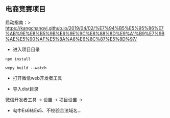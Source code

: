 ## 电商竞赛项目
启动指南：> https://kangchangyi.github.io/2019/04/02/%E7%94%B5%E5%95%86%E7%AB%9E%E8%B5%9B%E6%9E%9C%E8%88%8D%E9%A1%B9%E7%9B%AE%E5%90%AF%E5%8A%A8%E6%8C%87%E5%8D%97/

+ 进入项目目录

`npm install`

`wepy build --watch`

+ 打开微信web开发者工具

+ 导入dist目录



微信开发者工具 ->  设置 ->  项目设置 -> 
+ 勾中Es6转Es5、不校验合法域名...
